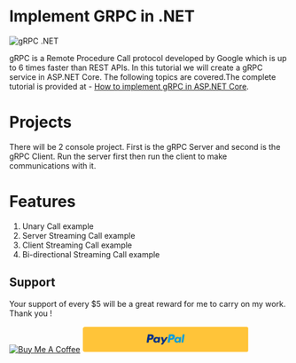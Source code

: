 # Implement GRPC in .NET

<img src="https://www.yogihosting.com/wp-content/uploads/2020/06/grpc-aspnet-core.png" alt="gRPC .NET"  title="gRPC in .NET">

gRPC is a Remote Procedure Call protocol developed by Google which is up to 6 times faster than REST APIs. In this tutorial we will create a gRPC service in ASP.NET Core. The following topics are covered.The complete tutorial is provided at - <a href="https://www.yogihosting.com/grpc-aspnet-core/">How to implement gRPC in ASP.NET Core</a>.

# Projects
There will be 2 console  project. First is the gRPC Server and second is the gRPC Client. Run the server first then run the client to make communications with it. 

# Features
1. Unary Call example
2. Server Streaming Call example
3. Client Streaming Call example
4. Bi-directional Streaming Call example

## Support

Your support of every $5 will be a great reward for me to carry on my work. Thank you !

<a href="https://www.buymeacoffee.com/YogYogi" target="_blank"><img src="https://cdn.buymeacoffee.com/buttons/v2/default-yellow.png" alt="Buy Me A Coffee" width="200"  style="height: 60px !important;width: 200px !important;" ></a>
<a href="https://www.paypal.com/paypalme/yogihosting" target="_blank"><img src="https://raw.githubusercontent.com/yogyogi/yogyogi/main/paypal.png" alt="Paypal Me" width="300"></a>

